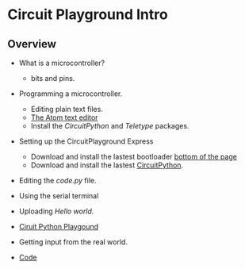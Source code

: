 # Circuit Playground Intro 

## Overview

- What is a microcontroller?
	- bits and pins.

- Programming a microcontroller.
	- Editing plain text files.
	- [The Atom text editor](https://atom.io/)
	- Install the *CircuitPython* and *Teletype* packages.

- Setting up the CircuitPlayground Express
	- Download and install the lastest bootloader [bottom of the page](https://circuitpython.org/board/circuitplayground_express/)
	- Download and install the lastest [CircuitPython](https://circuitpython.org/board/circuitplayground_express/).

- Editing the *code.py* file.

- Using the serial terminal

- Uploading *Hello world.*

- [Ciruit Python Playgound](https://learn.adafruit.com/adafruit-circuit-playground-express/circuitpython-playground)

- Getting input from the real world.

- [Code](https://github.com/arielchuri/emergentobjects/tree/main/circuitplayground_intro)

